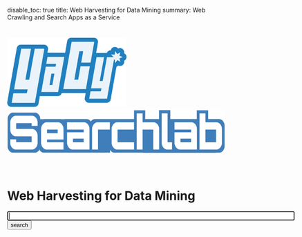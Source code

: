 disable_toc: true
title: Web Harvesting for Data Mining
summary: Web Crawling and Search Apps as a Service

<style>
body {
     background-image: url("img/jumbotron.jpg");
     background-repeat:no-repeat;
     background-size: 100%;
} 
</style>
<div class="jumbotron" style="background: none;"><div class="container">
</div></div>

# <img src="img/YaCyLogo2011_240.png" height="160"> <img src="img/Searchlab_120.png" height="100">

<br/>

# Web Harvesting for Data Mining

<p>
<form class="input-group input-group-lg" name="searchform" action="search/" method="get">
<input type="text" value="" name="q" id="query" class="form-control" size="80" maxlength="100" autofocus="autofocus" onFocus="this.select()"/>
<span class="input-group-btn">
<button id="search" type="submit" class="btn btn-default">search</button>
</span>
</form>
</p>
